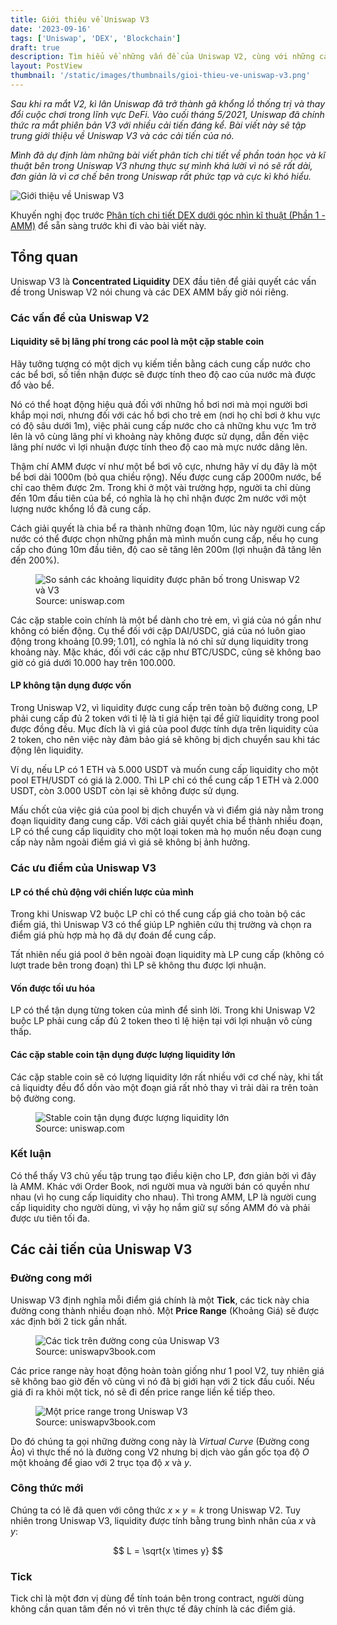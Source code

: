 ```yaml
---
title: Giới thiệu về Uniswap V3
date: '2023-09-16'
tags: ['Uniswap', 'DEX', 'Blockchain']
draft: true
description: Tìm hiểu về những vấn đề của Uniswap V2, cùng với những cải tiến và đặc điểm nổi bật của Uniswap V3.
layout: PostView
thumbnail: '/static/images/thumbnails/gioi-thieu-ve-uniswap-v3.png'
---
```


_Sau khi ra mắt V2, kì lân Uniswap đã trở thành gã khổng lồ thống trị và thay đổi cuộc chơi trong lĩnh vực DeFi. Vào cuối tháng 5/2021, Uniswap đã chính thức ra mắt phiên bản V3 với nhiều cải tiến đáng kể. Bài viết này sẽ tập trung giới thiệu về Uniswap V3 và các cải tiến của nó._

_Mình đã dự định làm những bài viết phân tích chi tiết về phần toán học và kĩ thuật bên trong Uniswap V3 nhưng thực sự mình khá lười vì nó sẽ rất dài, đơn giản là vì cơ chế bên trong Uniswap rất phức tạp và cực kì khó hiểu._

<img className="w-full flex justify-center mx-auto" src="/static/images/thumbnails/gioi-thieu-ve-uniswap-v3.png" alt="Giới thiệu về Uniswap V3" />

Khuyến nghị đọc trước [Phân tích chi tiết DEX dưới góc nhìn kĩ thuật (Phần 1 - AMM)](https://rehyped.snowyfield.me/posts/phan-tich-chi-tiet-dex-duoi-goc-nhin-ki-thuat-phan-1) để sẵn sàng trước khi đi vào bài viết này.

## Tổng quan

Uniswap V3 là **Concentrated Liquidity** DEX đầu tiên để giải quyết các vấn đề trong Uniswap V2 nói chung và các DEX AMM bấy giờ nói riêng.

### Các vấn đề của Uniswap V2

#### Liquidity sẽ bị lãng phí trong các pool là một cặp stable coin

Hãy tưởng tượng có một dịch vụ kiếm tiền bằng cách cung cấp nước cho các bể bơi, số tiền nhận được sẽ được tính theo độ cao của nước mà được đổ vào bể.

Nó có thể hoạt động hiệu quả đối với những hồ bơi nơi mà mọi người bơi khắp mọi nơi, nhưng đối với các hồ bơi cho trẻ em (nơi họ chỉ bơi ở khu vực có độ sâu dưới $1$m), việc phải cung cấp nước cho cả những khu vực $1$m trở lên là vô cùng lãng phí vì khoảng này không được sử dụng, dẫn đến việc lãng phí nước vì lợi nhuận được tính theo độ cao mà mực nước dâng lên.

Thậm chí AMM được ví như một bể bơi vô cực, nhưng hãy ví dụ đây là một bể bơi dài $1000$m (bỏ qua chiều rộng). Nếu được cung cấp $2000$m nước, bể chỉ cao thêm được $2$m. Trong khi ở một vài trường hợp, người ta chỉ dùng đến $10$m đầu tiên của bể, có nghĩa là họ chỉ nhận được $2$m nước với một lượng nước khổng lồ đã cung cấp.

Cách giải quyết là chia bể ra thành những đoạn $10$m, lúc này người cung cấp nước có thể được chọn những phần mà mình muốn cung cấp, nếu họ cung cấp cho đúng $10$m đầu tiên, độ cao sẽ tăng lên $200$m (lợi nhuận đã tăng lên đến $200$%).

<figure>
<img
    className="w-full flex justify-center mx-auto"
    src="/static/images/posts/uniswap-positions-comparison.png"
    alt="So sánh các khoảng liquidity được phân bố trong Uniswap V2 và V3"
/>
<figcaption>Source: uniswap.com</figcaption>
</figure>

Các cặp stable coin chính là một bể dành cho trẻ em, vì giá của nó gần như không có biến động. Cụ thể đối với cặp DAI/USDC, giá của nó luôn giao động trong khoảng $[0.99; 1.01]$, có nghĩa là nó chỉ sử dụng liquidity trong khoảng này. Mặc khác, đối với các cặp như BTC/USDC, cũng sẽ không bao giờ có giá dưới $10.000$ hay trên $100.000$.

#### LP không tận dụng được vốn

Trong Uniswap V2, vì liquidity được cung cấp trên toàn bộ đường cong, LP phải cung cấp đủ 2 token với tỉ lệ là tỉ giá hiện tại để giữ liquidity trong pool được đồng đều. Mục đích là vì giá của pool được tính dựa trên liquidity của 2 token, cho nên việc này đảm bảo giá sẽ không bị dịch chuyển sau khi tác động lên liquidity.

Ví dụ, nếu LP có $1$ ETH và $5.000$ USDT và muốn cung cấp liquidity cho một pool ETH/USDT có giá là $2.000$. Thì LP chỉ có thể cung cấp $1$ ETH và $2.000$ USDT, còn $3.000$ USDT còn lại sẽ không được sử dụng.

Mấu chốt của việc giá của pool bị dịch chuyển và vì điểm giá này nằm trong đoạn liquidity đang cung cấp. Với cách giải quyết chia bể thành nhiều đoạn, LP có thể cung cấp liquidity cho một loại token mà họ muốn nếu đoạn cung cấp này nằm ngoài điểm giá vì giá sẽ không bị ảnh hưởng.

### Các ưu điểm của Uniswap V3

#### LP có thể chủ động với chiến lược của mình

Trong khi Uniswap V2 buộc LP chỉ có thể cung cấp giá cho toàn bộ các điểm giá, thì Uniswap V3 có thể giúp LP nghiên cứu thị trường và chọn ra điểm giá phù hợp mà họ đã dự đoán để cung cấp.

Tất nhiên nếu giá pool ở bên ngoài đoạn liquidity mà LP cung cấp (không có lượt trade bên trong đoạn) thì LP sẽ không thu được lợi nhuận.

#### Vốn được tối ưu hóa

LP có thể tận dụng từng token của mình để sinh lời. Trong khi Uniswap V2 buộc LP phải cung cấp đủ 2 token theo tỉ lệ hiện tại với lợi nhuận vô cùng thấp.

#### Các cặp stable coin tận dụng được lượng liquidity lớn

Các cặp stable coin sẽ có lượng liquidity lớn rất nhiều với cơ chế này, khi tất cả liquidty đều đổ dồn vào một đoạn giá rất nhỏ thay vì trải dài ra trên toàn bộ đường cong.

<figure>
<img
    className="w-full flex justify-center mx-auto"
    src="/static/images/posts/v3-stable-coin-efficiency.png"
    alt="Stable coin tận dụng được lượng liquidity lớn"
/>
<figcaption>Source: uniswap.com</figcaption>
</figure>

### Kết luận

Có thể thấy V3 chủ yếu tập trung tạo điều kiện cho LP, đơn giản bởi vì đây là AMM. Khác với Order Book, nơi người mua và người bán có quyền như nhau (vì họ cung cấp liquidity cho nhau). Thì trong AMM, LP là người cung cấp liquidity cho người dùng, vì vậy họ nắm giữ sự sống AMM đó và phải được ưu tiên tối đa.

## Các cải tiến của Uniswap V3

### Đường cong mới

Uniswap V3 định nghĩa mỗi điểm giá chính là một **Tick**, các tick này chia đường cong thành nhiều đoạn nhỏ. Một **Price Range** (Khoảng Giá) sẽ được xác định bởi 2 tick gần nhất.

<figure>
<img
    className="w-full md:w-1/2 flex justify-center mx-auto"
    src="/static/images/posts/v3-curve-with-ticks.png"
    alt="Các tick trên đường cong của Uniswap V3"
/>
<figcaption>Source: uniswapv3book.com</figcaption>
</figure>

Các price range này hoạt động hoàn toàn giống như 1 pool V2, tuy nhiên giá sẽ không bao giờ đến vô cùng vì nó đã bị giới hạn với 2 tick đầu cuối. Nếu giá đi ra khỏi một tick, nó sẽ đi đến price range liền kề tiếp theo.

<figure>
<img
    className="w-full md:w-1/2 flex justify-center mx-auto"
    src="/static/images/posts/a-price-range.png"
    alt="Một price range trong Uniswap V3"
/>
<figcaption>Source: uniswapv3book.com</figcaption>
</figure>

Do đó chúng ta gọi những đường cong này là _Virtual Curve_ (Đường cong Ảo) vì thực thế nó là đường cong V2 nhưng bị dịch vào gần gốc tọa độ $O$ một khoảng để giao với 2 trục tọa độ $x$ và $y$.

### Công thức mới

Chúng ta có lẽ đã quen với công thức $x \times y = k$ trong Uniswap V2. Tuy nhiên trong Uniswap V3, liquidity được tính bằng trung bình nhân của $x$ và $y$:

$$
L = \sqrt{x \times y}
$$

### Tick

Tick chỉ là một đơn vị dùng để tính toán bên trong contract, người dùng không cần quan tâm đến nó vì trên thực tế đây chính là các điểm giá.

